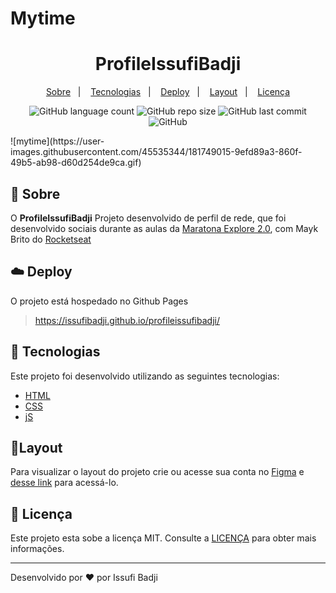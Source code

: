 # Mytime
<h1 align="center" color=" ">
   ProfileIssufiBadji
</h1>

<p align="center">
    <a href="#book-sobre">Sobre</a>&nbsp;&nbsp;&nbsp;|&nbsp;&nbsp;&nbsp;
    <a href="#rocket-tecnologias">Tecnologias</a>&nbsp;&nbsp;&nbsp;|&nbsp;&nbsp;&nbsp;
    <a href="#cloud-deploy">Deploy</a>&nbsp;&nbsp;&nbsp;|&nbsp;&nbsp;&nbsp;
    <a href="#layout">Layout</a>&nbsp;&nbsp;&nbsp;|&nbsp;&nbsp;&nbsp;
    <a href="#memo-licença">Licença</a>
</p>

<p align="center">
   
   <img alt="GitHub language count" src="https://img.shields.io/github/languages/count/issufibadji/profileissufibadji?style=flat-square">

   <img alt="GitHub repo size" src="https://img.shields.io/github/repo-size/issufibadji/profileissufibadji?style=flat-square">

   <img alt="GitHub last commit" src="https://img.shields.io/github/last-commit/issufibadji/profileissufibadji?style=flat-square">

   <img alt="GitHub" src="https://img.shields.io/github/license/issufibadji/profileissufibadji?style=flat-square">
</p>
![mytime](https://user-images.githubusercontent.com/45535344/181749015-9efd89a3-860f-49b5-ab98-d60d254de9ca.gif)

## :book: Sobre
O **ProfileIssufiBadji**
 Projeto desenvolvido de perfil de rede, que foi desenvolvido sociais durante as aulas da [Maratona Explore 2.0](https://evento.rocketseat.com.br/maratona-explorer/episodios/explorer/aula-1/edicao/2), com Mayk   Brito do [Rocketseat](https://www.rocketseat.com.br/)

## :cloud: Deploy
O projeto está hospedado no Github Pages
>https://issufibadji.github.io/profileissufibadji/

## :rocket: Tecnologias
Este projeto foi desenvolvido utilizando as seguintes tecnologias:

- [HTML]()
- [CSS]()
- [jS]()


## 🔖Layout
Para visualizar o layout do projeto crie ou acesse sua conta no [Figma](https://figma.com) e [desse link](https://www.figma.com/file/j8Fe7AGabn3hX2OCVLTB3i/Rocket-Links---Maratona-Explorer-2.0-(Community)?node-id=24%3A2) para acessá-lo.

## :memo: Licença
Este projeto esta sobe a licença MIT. Consulte a [LICENÇA](https://github.com/issufibadji/profileissufibadji/blob/master/LINCENSE) para obter mais informações.

---

Desenvolvido por :heart: por Issufi Badji









